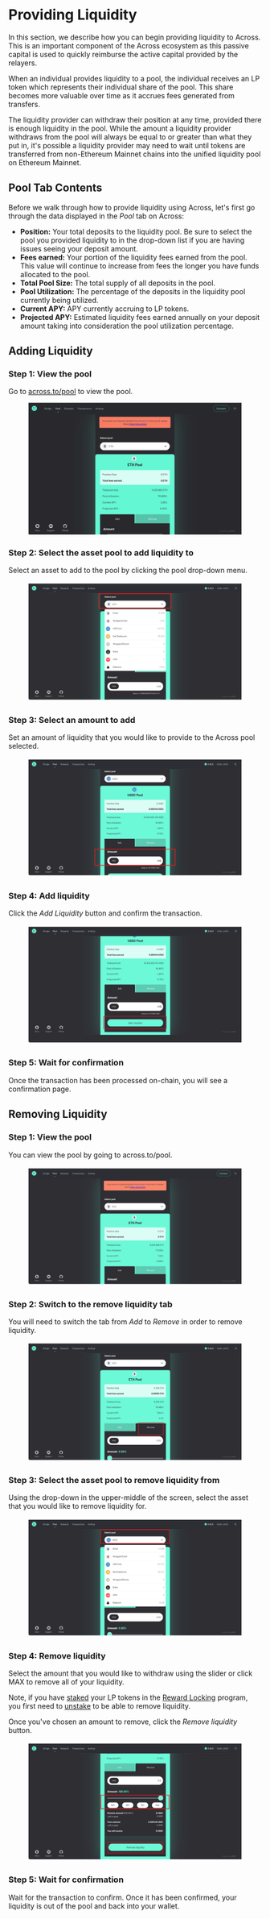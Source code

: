 # Providing Liquidity

In this section, we describe how you can begin providing liquidity to Across. This is an important component of the Across ecosystem as this passive capital is used to quickly reimburse the active capital provided by the relayers.

When an individual provides liquidity to a pool, the individual receives an LP token which represents their individual share of the pool. This share becomes more valuable over time as it accrues fees generated from transfers.

The liquidity provider can withdraw their position at any time, provided there is enough liquidity in the pool. While the amount a liquidity provider withdraws from the pool will always be equal to or greater than what they put in, it's possible a liquidity provider may need to wait until tokens are transferred from non-Ethereum Mainnet chains into the unified liquidity pool on Ethereum Mainnet.

## Pool Tab Contents

Before we walk through how to provide liquidity using Across, let's first go through the data displayed in the _Pool_ tab on Across:

* **Position:** Your total deposits to the liquidity pool. Be sure to select the pool you provided liquidity to in the drop-down list if you are having issues seeing your deposit amount.
* **Fees earned:** Your portion of the liquidity fees earned from the pool. This value will continue to increase from fees the longer you have funds allocated to the pool.
* **Total Pool Size:** The total supply of all deposits in the pool.
* **Pool Utilization:** The percentage of the deposits in the liquidity pool currently being utilized.
* **Current APY:** APY currently accruing to LP tokens.
* **Projected APY:** Estimated liquidity fees earned annually on your deposit amount taking into consideration the pool utilization percentage.

## Adding Liquidity

### **Step 1: View the pool**

Go to [across.to/pool](https://across.to/pool) to view the pool.

<figure><img src="../.gitbook/assets/Screen Shot 2022-11-07 at 5.06.43 PM.png" alt=""><figcaption></figcaption></figure>

### **Step 2: Select the asset pool to add liquidity to**

Select an asset to add to the pool by clicking the pool drop-down menu.

<figure><img src="../.gitbook/assets/7 (1).png" alt=""><figcaption></figcaption></figure>

### **Step 3: Select an amount to add**

Set an amount of liquidity that you would like to provide to the Across pool selected.

<figure><img src="../.gitbook/assets/8 (2).png" alt=""><figcaption></figcaption></figure>

### **Step 4: Add liquidity**

Click the _Add Liquidity_ button and confirm the transaction.

<figure><img src="../.gitbook/assets/9.png" alt=""><figcaption></figcaption></figure>

### **Step 5: Wait for confirmation**

Once the transaction has been processed on-chain, you will see a confirmation page.&#x20;

## Removing Liquidity

### **Step 1: View the pool**

You can view the pool by going to across.to/pool.

<figure><img src="../.gitbook/assets/11.png" alt=""><figcaption></figcaption></figure>

### **Step 2: Switch to the remove liquidity tab**

You will need to switch the tab from _Add_ to _Remove_ in order to remove liquidity.

<figure><img src="../.gitbook/assets/Untitled design (25).png" alt=""><figcaption></figcaption></figure>

### **Step 3: Select the asset pool to remove liquidity from**

Using the drop-down in the upper-middle of the screen, select the asset that you would like to remove liquidity for.

<figure><img src="../.gitbook/assets/14 (1).png" alt=""><figcaption></figcaption></figure>

### **Step 4: Remove liquidity**

Select the amount that you would like to withdraw using the slider or click MAX to remove all of your liquidity.&#x20;

Note, if you have [staked](https://docs.across.to/how-to-use-across/rewards/reward-locking#how-to-stake-unstake-and-claim-staking-rewards) your LP tokens in the [Reward Locking](https://docs.across.to/how-to-use-across/rewards/reward-locking) program, you first need to [unstake](https://docs.across.to/how-to-use-across/rewards/reward-locking#unstaking) to be able to remove liquidity. &#x20;

Once you've chosen an amount to remove, click the _Remove liquidity_ button.

<figure><img src="../.gitbook/assets/15 (1).png" alt=""><figcaption></figcaption></figure>

### **Step 5: Wait for confirmation**

Wait for the transaction to confirm. Once it has been confirmed, your liquidity is out of the pool and back into your wallet.
